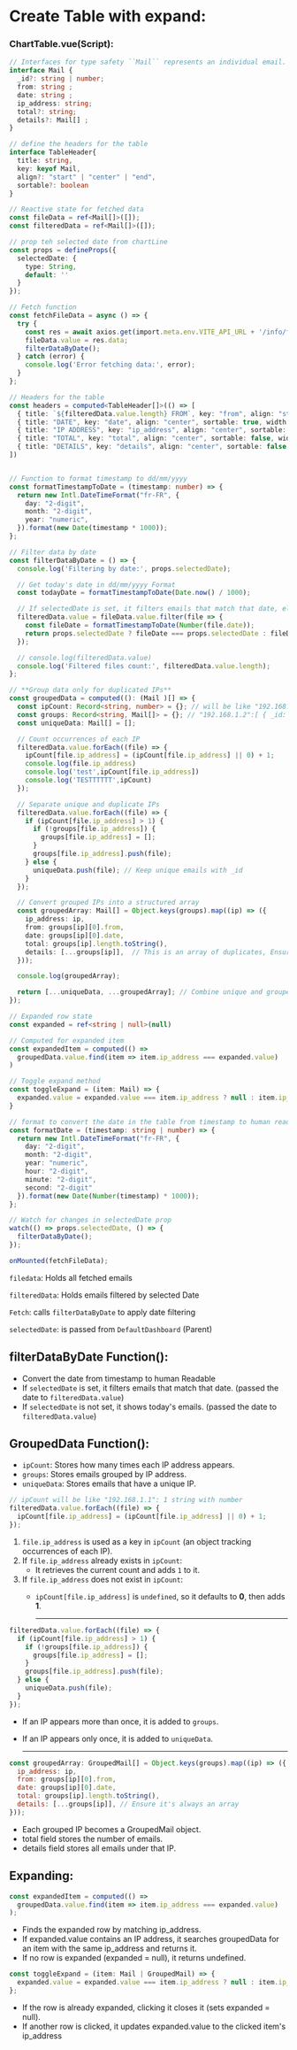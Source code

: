 # Create Table with expand:

### ChartTable.vue(Script):
```ts
// Interfaces for type safety ``Mail`` represents an individual email.
interface Mail {
  _id?: string | number;
  from: string ;
  date: string ;
  ip_address: string;
  total?: string;
  details?: Mail[] ;
}

// define the headers for the table
interface TableHeader{
  title: string,
  key: keyof Mail,
  align?: "start" | "center" | "end",
  sortable?: boolean
}

// Reactive state for fetched data
const fileData = ref<Mail[]>([]);
const filteredData = ref<Mail[]>([]);

// prop teh selected date from chartLine
const props = defineProps({
  selectedDate: {
    type: String,
    default: ''
  }
});

// Fetch function
const fetchFileData = async () => {
  try {
    const res = await axios.get(import.meta.env.VITE_API_URL + '/info/file-data');
    fileData.value = res.data;
    filterDataByDate();
  } catch (error) {
    console.log('Error fetching data:', error);
  }
};

// Headers for the table
const headers = computed<TableHeader[]>(() => [
  { title: `${filteredData.value.length} FROM`, key: "from", align: "start", sortable: false, width: "60%" },
  { title: "DATE", key: "date", align: "center", sortable: true, width: "10%"   },
  { title: "IP ADDRESS", key: "ip_address", align: "center", sortable: false, width: "10%"   },
  { title: "TOTAL", key: "total", align: "center", sortable: false, width: "10%" },
  { title: "DETAILS", key: "details", align: "center", sortable: false, width: "10%"   },
])


// Function to format timestamp to dd/mm/yyyy
const formatTimestampToDate = (timestamp: number) => {
  return new Intl.DateTimeFormat("fr-FR", {
    day: "2-digit",
    month: "2-digit",
    year: "numeric",
  }).format(new Date(timestamp * 1000));
};

// Filter data by date
const filterDataByDate = () => {
  console.log('Filtering by date:', props.selectedDate);

  // Get today's date in dd/mm/yyyy Format
  const todayDate = formatTimestampToDate(Date.now() / 1000);

  // If selectedDate is set, it filters emails that match that date, else it shows today's emails.
  filteredData.value = fileData.value.filter(file => {
    const fileDate = formatTimestampToDate(Number(file.date));
    return props.selectedDate ? fileDate === props.selectedDate : fileDate === todayDate;
  });

  // console.log(filteredData.value)
  console.log('Filtered files count:', filteredData.value.length);
};

// **Group data only for duplicated IPs**
const groupedData = computed((): (Mail )[] => {
  const ipCount: Record<string, number> = {}; // will be like "192.168.1.1": 1 strin with number
  const groups: Record<string, Mail[]> = {}; // "192.168.1.2":[ { _id: 2, from: "", date: "",....} ] string with array
  const uniqueData: Mail[] = [];

  // Count occurrences of each IP
  filteredData.value.forEach((file) => {
    ipCount[file.ip_address] = (ipCount[file.ip_address] || 0) + 1;
    console.log(file.ip_address)
    console.log('test',ipCount[file.ip_address])
    console.log('TESTTTTTT',ipCount)
  });

  // Separate unique and duplicate IPs
  filteredData.value.forEach((file) => {
    if (ipCount[file.ip_address] > 1) {
      if (!groups[file.ip_address]) {
        groups[file.ip_address] = [];
      }
      groups[file.ip_address].push(file);
    } else {
      uniqueData.push(file); // Keep unique emails with _id
    }
  });

  // Convert grouped IPs into a structured array
  const groupedArray: Mail[] = Object.keys(groups).map((ip) => ({
    ip_address: ip,
    from: groups[ip][0].from,
    date: groups[ip][0].date,
    total: groups[ip].length.toString(),
    details: [...groups[ip]],  // This is an array of duplicates, Ensure it's always Mail[]
  }));

  console.log(groupedArray);

  return [...uniqueData, ...groupedArray]; // Combine unique and grouped data
});

// Expanded row state
const expanded = ref<string | null>(null)

// Computed for expanded item
const expandedItem = computed(() => 
  groupedData.value.find(item => item.ip_address === expanded.value)
)

// Toggle expand method
const toggleExpand = (item: Mail) => {
  expanded.value = expanded.value === item.ip_address ? null : item.ip_address
}

// format to convert the date in the table from timestamp to human readable
const formatDate = (timestamp: string | number) => {
  return new Intl.DateTimeFormat("fr-FR", {
    day: "2-digit",
    month: "2-digit",
    year: "numeric",
    hour: "2-digit",
    minute: "2-digit",
    second: "2-digit"
  }).format(new Date(Number(timestamp) * 1000));
};

// Watch for changes in selectedDate prop
watch(() => props.selectedDate, () => {
  filterDataByDate();
});

onMounted(fetchFileData);
```

``filedata``: Holds all fetched emails

``filteredData``: Holds emails filtered by selected Date

``Fetch``: calls ``filterDataByDate`` to apply date filtering

``selectedDate``: is passed from ``DefaultDashboard`` (Parent)

## filterDataByDate Function():
- Convert the date from timestamp to human Readable
- If ``selectedDate`` is set, it filters emails that match that date. (passed the date to ``filteredData.value``)
- If ``selectedDate`` is not set, it shows today's emails. (passed the date to ``filteredData.value``)

## GroupedData Function():
- ``ipCount``: Stores how many times each IP address appears.
- ``groups``: Stores emails grouped by IP address.
- ``uniqueData``: Stores emails that have a unique IP.

```js
// ipCount will be like "192.168.1.1": 1 string with number
filteredData.value.forEach((file) => {
  ipCount[file.ip_address] = (ipCount[file.ip_address] || 0) + 1;
});
```

1. ``file.ip_address`` is used as a key in ``ipCount`` (an object tracking occurrences of each IP).
2. If ``file.ip_address`` already exists in ``ipCount``:
    - It retrieves the current count and adds ``1`` to it.
3. If ``file.ip_address`` does not exist in ``ipCount``:
    - ``ipCount[file.ip_address]`` is ``undefined``, so it defaults to **0**, then adds **1**.

        ---

```js
filteredData.value.forEach((file) => {
  if (ipCount[file.ip_address] > 1) {
    if (!groups[file.ip_address]) {
      groups[file.ip_address] = [];
    }
    groups[file.ip_address].push(file);
  } else {
    uniqueData.push(file);
  }
});
```
- If an IP appears more than once, it is added to ``groups``.
- If an IP appears only once, it is added to ``uniqueData``.

    ---

```js
const groupedArray: GroupedMail[] = Object.keys(groups).map((ip) => ({
  ip_address: ip,
  from: groups[ip][0].from,
  date: groups[ip][0].date,
  total: groups[ip].length.toString(),
  details: [...groups[ip]], // Ensure it's always an array
}));
```

- Each grouped IP becomes a GroupedMail object.
- total field stores the number of emails.
- details field stores all emails under that IP.

## Expanding:
```js
const expandedItem = computed(() => 
  groupedData.value.find(item => item.ip_address === expanded.value)
);
```
- Finds the expanded row by matching ip_address.
- If expanded.value contains an IP address, it searches groupedData for an item with the same ip_address and returns it.
- If no row is expanded (expanded = null), it returns undefined.

```js
const toggleExpand = (item: Mail | GroupedMail) => {
  expanded.value = expanded.value === item.ip_address ? null : item.ip_address;
};
```
- If the row is already expanded, clicking it closes it (sets expanded = null).
- If another row is clicked, it updates expanded.value to the clicked item's ip_address